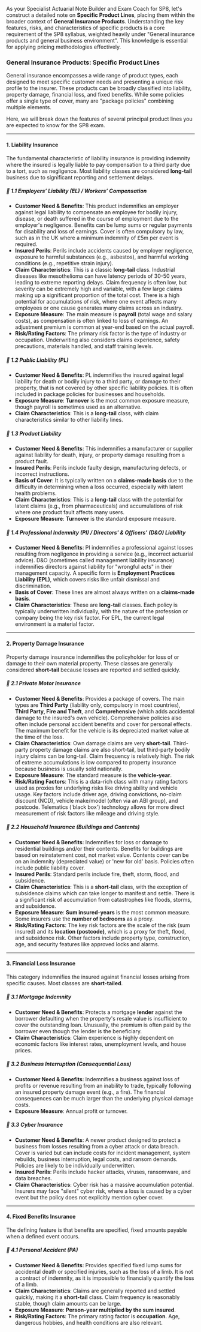 As your Specialist Actuarial Note Builder and Exam Coach for SP8, let's construct a detailed note on **Specific Product Lines**, placing them within the broader context of **General Insurance Products**. Understanding the key features, risks, and characteristics of specific products is a core requirement of the SP8 syllabus, weighted heavily under "General insurance products and general business environment". This knowledge is essential for applying pricing methodologies effectively.

### **General Insurance Products: Specific Product Lines**

General insurance encompasses a wide range of product types, each designed to meet specific customer needs and presenting a unique risk profile to the insurer. These products can be broadly classified into liability, property damage, financial loss, and fixed benefits. While some policies offer a single type of cover, many are "package policies" combining multiple elements.

Here, we will break down the features of several principal product lines you are expected to know for the SP8 exam.

---

#### **1\. Liability Insurance**

The fundamental characteristic of liability insurance is providing indemnity where the insured is legally liable to pay compensation to a third party due to a tort, such as negligence. Most liability classes are considered **long-tail** business due to significant reporting and settlement delays.

##### **🔸 1.1 Employers’ Liability (EL) / Workers’ Compensation**

* **Customer Need & Benefits**: This product indemnifies an employer against legal liability to compensate an employee for bodily injury, disease, or death suffered in the course of employment due to the employer's negligence. Benefits can be lump sums or regular payments for disability and loss of earnings. Cover is often compulsory by law, such as in the UK where a minimum indemnity of £5m per event is required.  
* **Insured Perils**: Perils include accidents caused by employer negligence, exposure to harmful substances (e.g., asbestos), and harmful working conditions (e.g., repetitive strain injury).  
* **Claim Characteristics**: This is a classic **long-tail** class. Industrial diseases like mesothelioma can have latency periods of 30-50 years, leading to extreme reporting delays. Claim frequency is often low, but severity can be extremely high and variable, with a few large claims making up a significant proportion of the total cost. There is a high potential for accumulations of risk, where one event affects many employees or one cause generates many claims across an industry.  
* **Exposure Measure**: The main measure is **payroll** (total wage and salary costs), as compensation is often linked to loss of earnings. An adjustment premium is common at year-end based on the actual payroll.  
* **Risk/Rating Factors**: The primary risk factor is the type of industry or occupation. Underwriting also considers claims experience, safety precautions, materials handled, and staff training levels.

##### **🔸 1.2 Public Liability (PL)**

* **Customer Need & Benefits**: PL indemnifies the insured against legal liability for death or bodily injury to a third party, or damage to their property, that is not covered by other specific liability policies. It is often included in package policies for businesses and households.  
* **Exposure Measure**: **Turnover** is the most common exposure measure, though payroll is sometimes used as an alternative.  
* **Claim Characteristics**: This is a **long-tail** class, with claim characteristics similar to other liability lines.

##### **🔸 1.3 Product Liability**

* **Customer Need & Benefits**: This indemnifies a manufacturer or supplier against liability for death, injury, or property damage resulting from a product fault.  
* **Insured Perils**: Perils include faulty design, manufacturing defects, or incorrect instructions.  
* **Basis of Cover**: It is typically written on a **claims-made basis** due to the difficulty in determining when a loss occurred, especially with latent health problems.  
* **Claim Characteristics**: This is a **long-tail** class with the potential for latent claims (e.g., from pharmaceuticals) and accumulations of risk where one product fault affects many users.  
* **Exposure Measure**: **Turnover** is the standard exposure measure.

##### **🔸 1.4 Professional Indemnity (PI) / Directors' & Officers' (D\&O) Liability**

* **Customer Need & Benefits**: PI indemnifies a professional against losses resulting from negligence in providing a service (e.g., incorrect actuarial advice). D\&O (sometimes called management liability insurance) indemnifies directors against liability for "wrongful acts" in their management capacity. A specific form is **Employment Practices Liability (EPL)**, which covers risks like unfair dismissal and discrimination.  
* **Basis of Cover**: These lines are almost always written on a **claims-made basis**.  
* **Claim Characteristics**: These are **long-tail** classes. Each policy is typically underwritten individually, with the nature of the profession or company being the key risk factor. For EPL, the current legal environment is a material factor.

---

#### **2\. Property Damage Insurance**

Property damage insurance indemnifies the policyholder for loss of or damage to their own material property. These classes are generally considered **short-tail** because losses are reported and settled quickly.

##### **🔸 2.1 Private Motor Insurance**

* **Customer Need & Benefits**: Provides a package of covers. The main types are **Third Party** (liability only, compulsory in most countries), **Third Party, Fire and Theft**, and **Comprehensive** (which adds accidental damage to the insured's own vehicle). Comprehensive policies also often include personal accident benefits and cover for personal effects. The maximum benefit for the vehicle is its depreciated market value at the time of the loss.  
* **Claim Characteristics**: Own damage claims are very **short-tail**. Third-party property damage claims are also short-tail, but third-party bodily injury claims can be long-tail. Claim frequency is relatively high. The risk of extreme accumulations is low compared to property insurance because business is usually sold nationally.  
* **Exposure Measure**: The standard measure is the **vehicle-year**.  
* **Risk/Rating Factors**: This is a data-rich class with many rating factors used as proxies for underlying risks like driving ability and vehicle usage. Key factors include driver age, driving convictions, no-claim discount (NCD), vehicle make/model (often via an ABI group), and postcode. Telematics ('black box') technology allows for more direct measurement of risk factors like mileage and driving style.

##### **🔸 2.2 Household Insurance (Buildings and Contents)**

* **Customer Need & Benefits**: Indemnifies for loss or damage to residential buildings and/or their contents. Benefits for buildings are based on reinstatement cost, not market value. Contents cover can be on an indemnity (depreciated value) or 'new for old' basis. Policies often include public liability cover.  
* **Insured Perils**: Standard perils include fire, theft, storm, flood, and subsidence.  
* **Claim Characteristics**: This is a **short-tail** class, with the exception of subsidence claims which can take longer to manifest and settle. There is a significant risk of accumulation from catastrophes like floods, storms, and subsidence.  
* **Exposure Measure**: **Sum insured-years** is the most common measure. Some insurers use the **number of bedrooms** as a proxy.  
* **Risk/Rating Factors**: The key risk factors are the scale of the risk (sum insured) and its **location (postcode)**, which is a proxy for theft, flood, and subsidence risk. Other factors include property type, construction, age, and security features like approved locks and alarms.

---

#### **3\. Financial Loss Insurance**

This category indemnifies the insured against financial losses arising from specific causes. Most classes are **short-tailed**.

##### **🔸 3.1 Mortgage Indemnity**

* **Customer Need & Benefits**: Protects a mortgage **lender** against the borrower defaulting when the property's resale value is insufficient to cover the outstanding loan. Unusually, the premium is often paid by the borrower even though the lender is the beneficiary.  
* **Claim Characteristics**: Claim experience is highly dependent on economic factors like interest rates, unemployment levels, and house prices.

##### **🔸 3.2 Business Interruption (Consequential Loss)**

* **Customer Need & Benefits**: Indemnifies a business against loss of profits or revenue resulting from an inability to trade, typically following an insured property damage event (e.g., a fire). The financial consequences can be much larger than the underlying physical damage costs.  
* **Exposure Measure**: Annual profit or turnover.

##### **🔸 3.3 Cyber Insurance**

* **Customer Need & Benefits**: A newer product designed to protect a business from losses resulting from a cyber attack or data breach. Cover is varied but can include costs for incident management, system rebuilds, business interruption, legal costs, and ransom demands. Policies are likely to be individually underwritten.  
* **Insured Perils**: Perils include hacker attacks, viruses, ransomware, and data breaches.  
* **Claim Characteristics**: Cyber risk has a massive accumulation potential. Insurers may face "silent" cyber risk, where a loss is caused by a cyber event but the policy does not explicitly mention cyber cover.

---

#### **4\. Fixed Benefits Insurance**

The defining feature is that benefits are specified, fixed amounts payable when a defined event occurs.

##### **🔸 4.1 Personal Accident (PA)**

* **Customer Need & Benefits**: Provides specified fixed lump sums for accidental death or specified injuries, such as the loss of a limb. It is not a contract of indemnity, as it is impossible to financially quantify the loss of a limb.  
* **Claim Characteristics**: Claims are generally reported and settled quickly, making it a **short-tail** class. Claim frequency is reasonably stable, though claim amounts can be large.  
* **Exposure Measure**: **Person-year multiplied by the sum insured**.  
* **Risk/Rating Factors**: The primary rating factor is **occupation**. Age, dangerous hobbies, and health conditions are also relevant.

